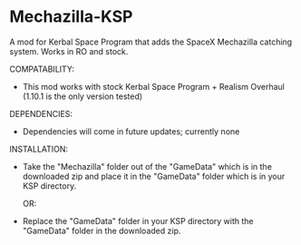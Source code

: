 # Mechazilla-KSP
A mod for Kerbal Space Program that adds the SpaceX Mechazilla catching system. Works in RO and stock.

COMPATABILITY:

- This mod works with stock Kerbal Space Program + Realism Overhaul (1.10.1 is the only version tested)

DEPENDENCIES:

- Dependencies will come in future updates; currently none

INSTALLATION:

- Take the "Mechazilla" folder out of the "GameData" which is in the downloaded zip and place it in the "GameData" folder which is in your KSP directory.

	OR:

- Replace the "GameData" folder in your KSP directory with the "GameData" folder in the downloaded zip.
